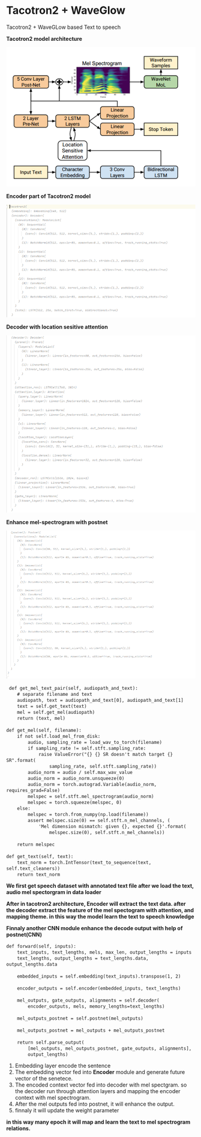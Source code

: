 # Tacotron2 + WaveGlow
Tacotron2 + WaveGLow based Text to speech


**Tacotron2 model architecture**

![Tacotron2 model](images/Tacotron2.png)

**Encoder part of Tacotron2 model**

![Encoder of Tacotron2](images/p1.png)

**Decoder with location sesitive attention**

![Encoder of Tacotron2](images/p2.png)

**Enhance mel-spectrogram with postnet**

 ![Encoder of Tacotron2](images/p3.png)
 
     def get_mel_text_pair(self, audiopath_and_text):
        # separate filename and text
        audiopath, text = audiopath_and_text[0], audiopath_and_text[1]
        text = self.get_text(text)
        mel = self.get_mel(audiopath)
        return (text, mel)

    def get_mel(self, filename):
        if not self.load_mel_from_disk:
            audio, sampling_rate = load_wav_to_torch(filename)
            if sampling_rate != self.stft.sampling_rate:
                raise ValueError("{} {} SR doesn't match target {} SR".format(
                    sampling_rate, self.stft.sampling_rate))
            audio_norm = audio / self.max_wav_value
            audio_norm = audio_norm.unsqueeze(0)
            audio_norm = torch.autograd.Variable(audio_norm, requires_grad=False)
            melspec = self.stft.mel_spectrogram(audio_norm)
            melspec = torch.squeeze(melspec, 0)
        else:
            melspec = torch.from_numpy(np.load(filename))
            assert melspec.size(0) == self.stft.n_mel_channels, (
                'Mel dimension mismatch: given {}, expected {}'.format(
                    melspec.size(0), self.stft.n_mel_channels))

        return melspec

    def get_text(self, text):
        text_norm = torch.IntTensor(text_to_sequence(text, self.text_cleaners))
        return text_norm


**We first get speech dataset with annotated text file after we load the text, audio mel spectorgram in data loader**

**After in tacotron2 architecture, Encoder will extract the text data. after the decoder extract the feature of the mel spectogram with attention, and mapping theme. in this way the model learn the text to speech knowledge**

**Finnaly another CNN module enhance the decode output with help of postnet(CNN)**


    def forward(self, inputs):
        text_inputs, text_lengths, mels, max_len, output_lengths = inputs
        text_lengths, output_lengths = text_lengths.data, output_lengths.data

        embedded_inputs = self.embedding(text_inputs).transpose(1, 2)

        encoder_outputs = self.encoder(embedded_inputs, text_lengths)

        mel_outputs, gate_outputs, alignments = self.decoder(
            encoder_outputs, mels, memory_lengths=text_lengths)

        mel_outputs_postnet = self.postnet(mel_outputs)
        
        mel_outputs_postnet = mel_outputs + mel_outputs_postnet

        return self.parse_output(
            [mel_outputs, mel_outputs_postnet, gate_outputs, alignments],
            output_lengths)


1. Embedding layer encode the sentence
2. The embedding vector fed into **Encoder** module and generate future vector of the senetece.
3. The encoded context vector fed into decoder with mel spectgram. so the decoder run through attention layers and mapping the encoder context with mel spectrogram.
4. After the mel outputs fed into postnet, it will enhance the output.
5. finnaly it will update the weight parameter

**in this way many epoch it will map and learn the text to mel spectrogram relations.** 
 